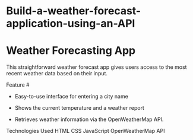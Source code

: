 # Build-a-weather-forecast-application-using-an-API
# Weather Forecasting App
This straightforward weather forecast app gives users access to the most recent weather data based on their input.

Feature #
- Easy-to-use interface for entering a city name

- Shows the current temperature and a weather report

- Retrieves weather information via the OpenWeatherMap API.

Technologies Used
HTML
CSS
JavaScript
OpenWeatherMap API
